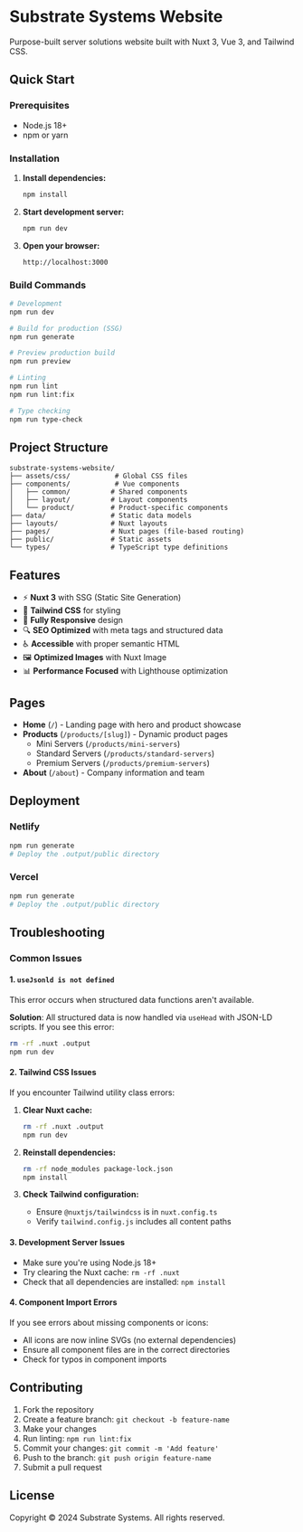# Substrate Systems Website

Purpose-built server solutions website built with Nuxt 3, Vue 3, and Tailwind CSS.

## Quick Start

### Prerequisites
- Node.js 18+ 
- npm or yarn

### Installation

1. **Install dependencies:**
   ```bash
   npm install
   ```

2. **Start development server:**
   ```bash
   npm run dev
   ```

3. **Open your browser:**
   ```
   http://localhost:3000
   ```

### Build Commands

```bash
# Development
npm run dev

# Build for production (SSG)
npm run generate

# Preview production build
npm run preview

# Linting
npm run lint
npm run lint:fix

# Type checking
npm run type-check
```

## Project Structure

```
substrate-systems-website/
├── assets/css/           # Global CSS files
├── components/           # Vue components
│   ├── common/          # Shared components
│   ├── layout/          # Layout components
│   └── product/         # Product-specific components
├── data/                # Static data models
├── layouts/             # Nuxt layouts
├── pages/               # Nuxt pages (file-based routing)
├── public/              # Static assets
└── types/               # TypeScript type definitions
```

## Features

- ⚡ **Nuxt 3** with SSG (Static Site Generation)
- 🎨 **Tailwind CSS** for styling
- 📱 **Fully Responsive** design
- 🔍 **SEO Optimized** with meta tags and structured data
- ♿ **Accessible** with proper semantic HTML
- 🖼️ **Optimized Images** with Nuxt Image
- 📊 **Performance Focused** with Lighthouse optimization

## Pages

- **Home** (`/`) - Landing page with hero and product showcase
- **Products** (`/products/[slug]`) - Dynamic product pages
  - Mini Servers (`/products/mini-servers`)
  - Standard Servers (`/products/standard-servers`)
  - Premium Servers (`/products/premium-servers`)
- **About** (`/about`) - Company information and team

## Deployment

### Netlify
```bash
npm run generate
# Deploy the .output/public directory
```

### Vercel
```bash
npm run generate
# Deploy the .output/public directory
```

## Troubleshooting

### Common Issues

#### 1. `useJsonld is not defined`
This error occurs when structured data functions aren't available. 

**Solution**: All structured data is now handled via `useHead` with JSON-LD scripts. If you see this error:
```bash
rm -rf .nuxt .output
npm run dev
```

#### 2. Tailwind CSS Issues
If you encounter Tailwind utility class errors:

1. **Clear Nuxt cache:**
   ```bash
   rm -rf .nuxt .output
   npm run dev
   ```

2. **Reinstall dependencies:**
   ```bash
   rm -rf node_modules package-lock.json
   npm install
   ```

3. **Check Tailwind configuration:**
   - Ensure `@nuxtjs/tailwindcss` is in `nuxt.config.ts`
   - Verify `tailwind.config.js` includes all content paths

#### 3. Development Server Issues
- Make sure you're using Node.js 18+
- Try clearing the Nuxt cache: `rm -rf .nuxt`
- Check that all dependencies are installed: `npm install`

#### 4. Component Import Errors
If you see errors about missing components or icons:
- All icons are now inline SVGs (no external dependencies)
- Ensure all component files are in the correct directories
- Check for typos in component imports

## Contributing

1. Fork the repository
2. Create a feature branch: `git checkout -b feature-name`
3. Make your changes
4. Run linting: `npm run lint:fix`
5. Commit your changes: `git commit -m 'Add feature'`
6. Push to the branch: `git push origin feature-name`
7. Submit a pull request

## License

Copyright © 2024 Substrate Systems. All rights reserved.
